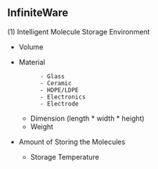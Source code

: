 ## InfiniteWare

(1)	Intelligent Molecule Storage Environment
  - Volume
  - Material
              
              -	Glass
              - Ceramic
              - HDPE/LDPE
              - Electronics
              - Electrode
	- Dimension (length * width * height)
	- Weight
  - Amount of Storing the Molecules
	- Storage Temperature
	
